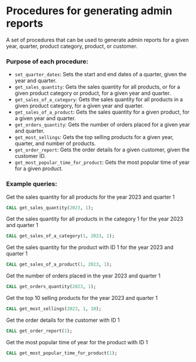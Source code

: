 # Procedures for generating admin reports

A set of procedures that can be used to generate admin reports for a given year, quarter, product category, product, or customer.

### Purpose of each procedure:

* `set_quarter_dates`: Sets the start and end dates of a quarter, given the year and quarter.
* `get_sales_quantity`: Gets the sales quantity for all products, or for a given product category or product, for a given year and quarter.
* `get_sales_of_a_category`: Gets the sales quantity for all products in a given product category, for a given year and quarter.
* `get_sales_of_a_product`: Gets the sales quantity for a given product, for a given year and quarter.
* `get_orders_quantity`: Gets the number of orders placed for a given year and quarter.
* `get_most_sellings`: Gets the top selling products for a given year, quarter, and number of products.
* `get_order_report`: Gets the order details for a given customer, given the customer ID.
* `get_most_popular_time_for_product`: Gets the most popular time of year for a given product.

### Example queries:

Get the sales quantity for all products for the year 2023 and quarter 1
```sql
CALL get_sales_quantity(2023, 1);
```

Get the sales quantity for all products in the category 1 for the year 2023 and quarter 1
```sql
CALL get_sales_of_a_category(1, 2023, 1);
```
Get the sales quantity for the product with ID 1 for the year 2023 and quarter 1
```sql
CALL get_sales_of_a_product(1, 2023, 1);
```
Get the number of orders placed in the year 2023 and quarter 1
```sql
CALL get_orders_quantity(2023, 1);
```
Get the top 10 selling products for the year 2023 and quarter 1
```sql
CALL get_most_sellings(2023, 1, 10);
```
Get the order details for the customer with ID 1
```sql
CALL get_order_report(1);
```
Get the most popular time of year for the product with ID 1
```sql
CALL get_most_popular_time_for_product(1);